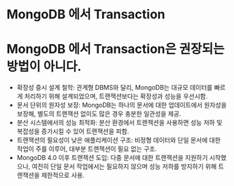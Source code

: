 # MongoDB 에서 Transaction
# MongoDB 에서 Transaction은 권장되는 방법이 아니다.

- 확장성 중시 설계 철학: 관계형 DBMS와 달리, MongoDB는 대규모 데이터를 빠르게 처리하기 위해 설계되었으며, 트랜잭션보다는 확장성과 성능을 우선시함.
- 문서 단위의 원자성 보장: MongoDB는 하나의 문서에 대한 업데이트에서 원자성을 보장해, 별도의 트랜잭션 없이도 많은 경우 충분한 일관성을 제공.
- 분산 시스템에서의 성능 최적화: 분산 환경에서 트랜잭션을 사용하면 성능 저하 및 복잡성을 증가시킬 수 있어 트랜잭션을 피함.
- 트랜잭션의 필요성이 낮은 애플리케이션 구조: 비정형 데이터와 단일 문서에 대한 작업이 주를 이루어, 대부분 트랜잭션이 필요 없는 구조.
- MongoDB 4.0 이후 트랜잭션 도입: 다중 문서에 대한 트랜잭션을 지원하기 시작했으나, 여전히 단일 문서 작업에서는 필요하지 않으며 성능 저하를 방지하기 위해 트랜잭션을 제한적으로 사용.
